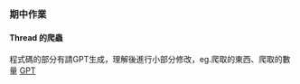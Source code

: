 ### 期中作業

#### Thread 的爬蟲
程式碼的部分有請GPT生成，理解後進行小部分修改，eg.爬取的東西、爬取的數量
[GPT](https://chatgpt.com/share/683ff987-2c88-8006-a311-d918f0148896)  

